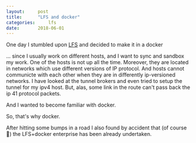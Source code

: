 ```yaml
---
layout:		post
title: 		"LFS and docker"
categories: 	lfs
date:		2018-06-01
---
```


One day I stumbled upon [LFS][lfs] and decided to make it in a docker

... since I usually work on different hosts, and I want to sync and sandbox my work. One of the hosts is not up all the time. Moreover, they are located in networks which use different versions of IP protocol. And hosts cannot communicte with each other when they are in differently ip-versioned networks. I have looked at the tunnel brokers and even tried to setup the tunnel for my ipv4 host. But, alas, some link in the route can't pass back the ip 41 protocol packets. 

And I wanted to become familiar with docker. 

So, that's why docker.

After hitting some bumps in a road I also found by accident that (of course 🤦) the LFS+docker enterprise has been already undertaken.

[lfs]:      http://www.linuxfromscratch.org/lfs
